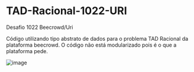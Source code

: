 # TAD-Racional-1022-URI
Desafio 1022 Beecrowd/Uri

Código utilizando tipo abstrato de dados para o problema TAD Racional da plataforma beecrowd.
O código não está modularizado pois é o que a plataforma pede. 

![image](https://user-images.githubusercontent.com/91208015/181092684-dc81ffac-9155-456b-a540-b9a15a578c32.png)

